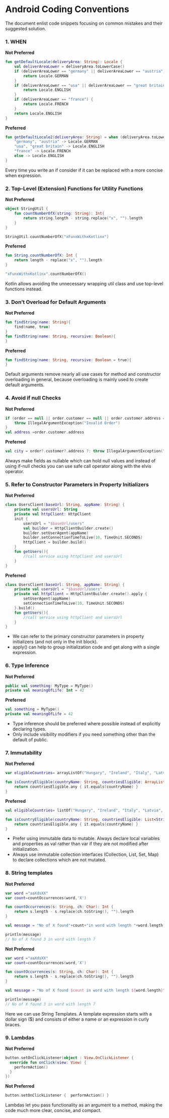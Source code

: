 # Android Coding Conventions
The document enlist code snippets focusing on common mistakes and their suggested solution.

### 1. WHEN


__Not Preferred__

```kotlin
fun getDefaultLocale(deliveryArea: String): Locale {
    val deliverAreaLower = deliveryArea.toLowerCase()
    if (deliverAreaLower == "germany" || deliverAreaLower == "austria") {
        return Locale.GERMAN
    }
    if (deliverAreaLower == "usa" || deliverAreaLower == "great britain") {
        return Locale.ENGLISH
    }
    if (deliverAreaLower == "france") {
        return Locale.FRENCH
    }
    return Locale.ENGLISH
}
```

__Preferred__

```kotlin
fun getDefaultLocale2(deliveryArea: String) = when (deliveryArea.toLowerCase()) {
    "germany", "austria" -> Locale.GERMAN
    "usa", "great britain" -> Locale.ENGLISH
    "france" -> Locale.FRENCH
    else -> Locale.ENGLISH
}
```

Every time you write an if consider if it can be replaced with a more concise when expression.


### 2. Top-Level (Extension) Functions for Utility Functions

__Not Preferred__
```kotlin
object StringUtil {
    fun countNumberOfX(string: String): Int{
        return string.length - string.replace("x", "").length
    }
}
```
```kotlin
StringUtil.countNumberOfX("xFunxWithxKotlinx")
```
__Preferred__
```kotlin
fun String.countNumberOfX: Int {
    return length - replace("x", "").length
}
```

```kotlin
"xFunxWithxKotlinx".countNumberOfX()
```
Kotlin allows avoiding the unnecessary wrapping util class and use top-level functions instead.


### 3. Don’t Overload for Default Arguments

__Not Preferred__
```kotlin
fun findString(name: String){
    find(name, true)
}
fun findString(name: String, recursive: Boolean){
}
```
__Preferred__
```kotlin
fun findString(name: String, recursive: Boolean = true){
}
```
Default arguments remove nearly all use cases for method and constructor overloading in general, because overloading is mainly used to create default arguments.

### 4. Avoid if null Checks

__Not Preferred__
```kotlin
if (order == null || order.customer == null || order.customer.address == null){
    throw IllegalArgumentException("Invalid Order")
}
val address =order.customer.address
```
__Preferred__
```kotlin
val city = order?.customer?.address ?: throw IllegalArgumentException("Invalid Order")
```
Always make fields as nullable which can hold null values and instead of using if-null checks you can use safe call operator along with the elvis operator.


### 5. Refer to Constructor Parameters in Property Initializers

__Not Preferred__
```kotlin
class UsersClient(baseUrl: String, appName: String) {
    private val usersUrl: String
    private val httpClient: HttpClient
    init {
        usersUrl = "$baseUrl/users"
        val builder = HttpClientBuilder.create()
        builder.setUserAgent(appName)
        builder.setConnectionTimeToLive(10, TimeUnit.SECONDS)
        httpClient = builder.build()
    }
    fun getUsers(){
        //call service using httpClient and usersUrl
    }
}
```

__Preferred__
```kotlin
class UsersClient(baseUrl: String, appName: String) {
    private val usersUrl = "$baseUrl/users"
    private val httpClient = HttpClientBuilder.create().apply {
        setUserAgent(appName)
        setConnectionTimeToLive(10, TimeUnit.SECONDS)
    }.build()
    fun getUsers(){
        //call service using httpClient and usersUrl
    }
}
```
* We can refer to the primary constructor parameters in property initializers (and not only in the init block). 
* apply() can help to group initialization code and get along with a single expression.


### 6. Type Inference

__Not Preferred__
```kotlin
public val something: MyType = MyType()
private val meaningOfLife: Int = 42
```

__Preferred__
```kotlin
val something = MyType()
private val meaningOfLife = 42
```
* Type inference should be preferred where possible instead of explicitly declaring types.
* Only include visibility modifiers if you need something other than the default of public.


### 7. Immutability

__Not Preferred__
```kotlin
var eligibleCountries= arrayListOf("Hungary", "Ireland", "Italy", "Latvia", "Lithuania", "Luxembourg")

fun isCountryEligible(countryName: String, countriesEligible: ArrayList<String>):Boolean{
    return countriesEligible.any { it.equals(countryName) }
}
```

__Preferred__
```kotlin
val eligibleCountries= listOf("Hungary", "Ireland", "Italy", "Latvia", "Lithuania", "Luxembourg")

fun isCountryEligible(countryName: String, countriesEligible: List<String>):Boolean{
    return countriesEligible.any { it.equals(countryName) }
}
```


* Prefer using immutable data to mutable. Always declare local variables and properties as val rather than var if they are not modified after initialization.
* Always use immutable collection interfaces (Collection, List, Set, Map) to declare collections which are not mutated. 

### 8. String templates

__Not Preferred__
```kotlin
var word ="aaXdsXX"
var count=countOccurrences(word,'X')

fun countOccurrences(s: String, ch: Char): Int {
    return s.length - s.replace(ch.toString(), "").length
}

val message = "No of X found"+count+"in word with length "+word.length

```
```kotlin
println(message)
// No of X found 3 in word with length 7
```

__Not Preferred__
```kotlin
var word ="aaXdsXX"
var count=countOccurrences(word,'X')

fun countOccurrences(s: String, ch: Char): Int {
    return s.length - s.replace(ch.toString(), "").length
}

val message = "No of X found $count in word with length ${word.length}"
```
```kotlin
println(message)
// No of X found 3 in word with length 7
```
Here we can use String Templates. A template expression starts with a dollar sign ($) and consists of either a name or an expression in curly braces. 

### 9. Lambdas

__Not Preferred__
```kotlin
button.setOnClickListener(object : View.OnClickListener {
  override fun onClick(view: View) {
    performAction()
  }
})
```

__Not Preferred__
```kotlin
button.setOnClickListener {  performAction() }

```

Lambdas let you pass functionality as an argument to a method, making the code much more clear, concise, and compact.
